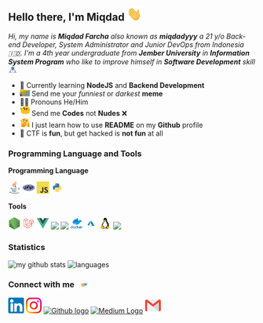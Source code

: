 ## Hello there, I'm Miqdad <img alt="Wave" src="https://github.com/miqdadyyy/miqdadyyy/blob/master/assets/wave.gif" width="30px">

*Hi, my name is **Miqdad Farcha** also known as **miqdadyyy** a 21 y/o Back-end Developer, System Administrator and Junior DevOps from Indonesia 🇮🇩. 
I'm a 4th year undergraduate from **Jember University** in **Information System Program** who like to improve himself in **Software Development** skill <img alt="GIF" src="https://github.com/miqdadyyy/miqdadyyy/blob/master/assets/developer.gif" width="18px">*

- 📖 Currently learning **NodeJS** and **Backend Development**
- <img alt="GIF" src="https://github.com/miqdadyyy/miqdadyyy/blob/master/assets/meme.gif" width="20vw"> Send me your *funniest* or *darkest* **meme**
- 🙎‍♂️ Pronouns He/Him
- <img alt="GIF" src="https://github.com/miqdadyyy/miqdadyyy/blob/master/assets/happy.gif" width="20vw"> Send me **Codes** not **Nudes** ❌
- <img alt="GIF" src="https://github.com/miqdadyyy/miqdadyyy/blob/master/assets/hmm.gif" width="20vw"> I just learn how to use **README** on my **Github** profile
- 🚩 CTF is **fun**, but get hacked is **not fun** at all

### **Programming Language and Tools**
**Programming Language**  

<code><img height="25" src="https://raw.githubusercontent.com/github/explore/80688e429a7d4ef2fca1e82350fe8e3517d3494d/topics/java/java.png"></code>
<code><img height="25" src="https://raw.githubusercontent.com/github/explore/ccc16358ac4530c6a69b1b80c7223cd2744dea83/topics/php/php.png"></code>
<code><img height="25" src="https://raw.githubusercontent.com/github/explore/80688e429a7d4ef2fca1e82350fe8e3517d3494d/topics/javascript/javascript.png"></code>
<code><img height="25" src="https://raw.githubusercontent.com/github/explore/80688e429a7d4ef2fca1e82350fe8e3517d3494d/topics/python/python.png"></code>

**Tools**  

<code><img height="25" src="https://raw.githubusercontent.com/github/explore/80688e429a7d4ef2fca1e82350fe8e3517d3494d/topics/nodejs/nodejs.png"></code>
<code><img height="25" src="https://raw.githubusercontent.com/github/explore/56a826d05cf762b2b50ecbe7d492a839b04f3fbf/topics/laravel/laravel.png"></code>
<code><img height="25" src="https://raw.githubusercontent.com/github/explore/80688e429a7d4ef2fca1e82350fe8e3517d3494d/topics/vue/vue.png"></code>
<code><img height="25" src="https://cdn.iconscout.com/icon/free/png-512/mongodb-4-1175139.png"></code>
<code><img height="25" src="https://www.iconfinder.com/data/icons/redis-2/1451/Untitled-2-512.png"></code>
<code><img height="25" src="https://raw.githubusercontent.com/github/explore/80688e429a7d4ef2fca1e82350fe8e3517d3494d/topics/docker/docker.png"></code>
<code><img height="25" src="https://raw.githubusercontent.com/github/explore/80688e429a7d4ef2fca1e82350fe8e3517d3494d/topics/azure/azure.png"></code>
<code><img height="25" src="https://raw.githubusercontent.com/github/explore/80688e429a7d4ef2fca1e82350fe8e3517d3494d/topics/linux/linux.png"></code>
<code><img height="25" src="https://github.githubassets.com/images/modules/logos_page/GitHub-Mark.png"></code>

### **Statistics**
<p align="left">
<img src="https://github-readme-stats.vercel.app/api?username=miqdadyyy&show_icons=true&theme=buefy" alt="my github stats" width="420"/>&nbsp;<img src="https://github-readme-stats.vercel.app/api/top-langs/?username=miqdadyyy&layout=compact&theme=buefy" alt="languages" height="165">
</p>

### **Connect with me** <img alt="Handshake" src="https://github.com/miqdadyyy/miqdadyyy/blob/master/assets/handshake.gif" width="30px">

[<img src="https://github.com/miqdadyyy/miqdadyyy/blob/master/assets/linkedin.svg" alt="Linkedin Logo" width="32">](https://www.linkedin.com/in/miqdadyyy/) [<img src="https://github.com/miqdadyyy/miqdadyyy/blob/master/assets/instagram.svg" alt="instagram logo" width="32">](https://www.instagram.com/miqdadyyy/) [<img src="https://cdn.svgporn.com/logos/github-icon.svg" alt="Github logo" width="34">](https://github.com/miqdadyyy) [<img src="https://cdn.svgporn.com/logos/medium.svg" alt="Medium Logo" width="30">](https://medium.com/@miqdadfarcha) [<img src="https://github.com/miqdadyyy/miqdadyyy/blob/master/assets/gmail.svg" alt="Gmail logo" height="32">](mailto:miqdad,farcha@gmail.com)
